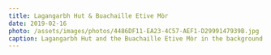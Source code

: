 ```yaml
---
title: Lagangarbh Hut & Buachaille Etive Mòr 
date: 2019-02-16
photo: /assets/images/photos/4486DF11-EA23-4C57-AEF1-D2999147939B.jpg
caption: Lagangarbh Hut and the Buachaille Etive Mòr in the background.
---
```

